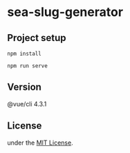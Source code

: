 # sea-slug-generator

## Project setup
```
npm install
```

```
npm run serve
```

## Version
@vue/cli 4.3.1

## License
under the [MIT License](https://opensource.org/licenses/MIT).
